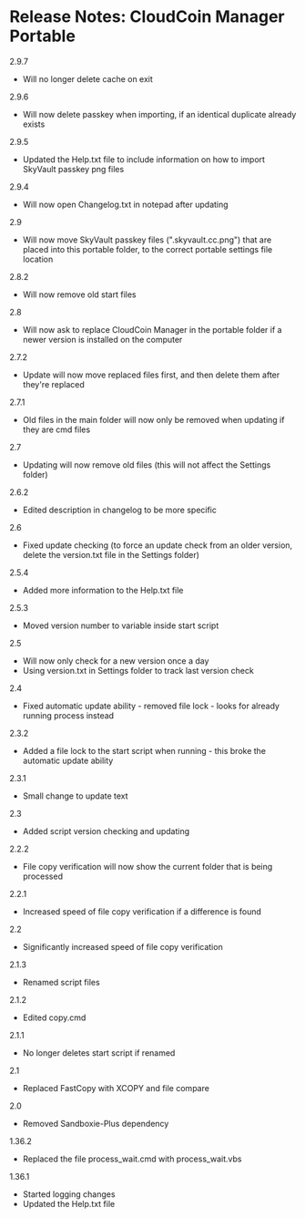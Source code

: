 
Release Notes: CloudCoin Manager Portable
=============

2.9.7
- Will no longer delete cache on exit

2.9.6
- Will now delete passkey when importing, if an identical duplicate already exists

2.9.5
- Updated the Help.txt file to include information on how to import SkyVault passkey png files

2.9.4
- Will now open Changelog.txt in notepad after updating

2.9
- Will now move SkyVault passkey files (".skyvault.cc.png") that are placed into this portable folder, to the correct portable settings file location

2.8.2
- Will now remove old start files

2.8
- Will now ask to replace CloudCoin Manager in the portable folder if a newer version is installed on the computer

2.7.2
- Update will now move replaced files first, and then delete them after they're replaced

2.7.1
- Old files in the main folder will now only be removed when updating if they are cmd files

2.7
- Updating will now remove old files (this will not affect the Settings folder)

2.6.2
- Edited description in changelog to be more specific

2.6
- Fixed update checking (to force an update check from an older version, delete the version.txt file in the Settings folder)

2.5.4
- Added more information to the Help.txt file

2.5.3
- Moved version number to variable inside start script

2.5
- Will now only check for a new version once a day
- Using version.txt in Settings folder to track last version check

2.4
- Fixed automatic update ability - removed file lock - looks for already running process instead

2.3.2
- Added a file lock to the start script when running - this broke the automatic update ability

2.3.1
- Small change to update text

2.3
- Added script version checking and updating

2.2.2
- File copy verification will now show the current folder that is being processed

2.2.1
- Increased speed of file copy verification if a difference is found

2.2
- Significantly increased speed of file copy verification

2.1.3
- Renamed script files

2.1.2
- Edited copy.cmd

2.1.1
- No longer deletes start script if renamed

2.1
- Replaced FastCopy with XCOPY and file compare

2.0
- Removed Sandboxie-Plus dependency

1.36.2
- Replaced the file process_wait.cmd with process_wait.vbs

1.36.1
- Started logging changes
- Updated the Help.txt file
